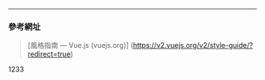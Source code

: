 ---
### 參考網址

> [風格指南 — Vue.js (vuejs.org)]
> (https://v2.vuejs.org/v2/style-guide/?redirect=true)

1233
